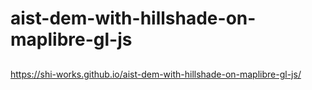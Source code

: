 # aist-dem-with-hillshade-on-maplibre-gl-js
##
https://shi-works.github.io/aist-dem-with-hillshade-on-maplibre-gl-js/
